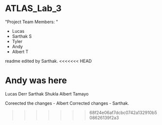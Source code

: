 # ATLAS_Lab_3
"Project Team Members: "
- Lucas
- Sarthak S
- Tyler
- Andy
- Albert T

readme edited by Sarthak.
<<<<<<< HEAD

Andy was here
=======
Lucas Derr
Sarthak Shukla
Albert Tamayo

Coreected the changes - Albert
Corrected changes - Sarthak.
>>>>>>> 68f24e06af7dcbc0742a132910b508626139f2a3
